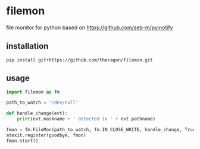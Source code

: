 # filemon
file monitor for python based on <https://github.com/seb-m/pyinotify>

## installation
`pip install git+https://github.com/theragon/filemon.git`

## usage
```python
import filemon as fm

path_to_watch = '/dev/null'

def handle_change(evt):
	print(evt.maskname + ' detected in ' + evt.pathname)

fmon = fm.FileMon(path_to_watch, fm.IN_CLOSE_WRITE, handle_change, True)
atexit.register(goodbye, fmon)
fmon.start()
```